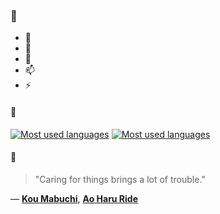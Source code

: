 ### 👋

- 🔭
- 🌱
- 💬
- 📫
- ⚡

#### 🧏

[![Most used languages](https://github-readme-stats-aynah.vercel.app/api/top-langs/?username=aynh&theme=solarized-dark&langs_count=6&layout=compact&hide_title=true)](https://github.com/anuraghazra/github-readme-stats#gh-dark-mode-only)
[![Most used languages](https://github-readme-stats-aynah.vercel.app/api/top-langs/?username=aynh&theme=solarized-light&langs_count=6&layout=compact&hide_title=true)](https://github.com/anuraghazra/github-readme-stats#gh-light-mode-only)

#### 💬

> "Caring for things brings a lot of trouble."

&mdash; [**Kou Mabuchi**](https://myanimelist.net/character.php?q=Kou%20Mabuchi&cat=character), [**Ao Haru Ride**](https://myanimelist.net/search/all?q=Ao%20Haru%20Ride&cat=all)

